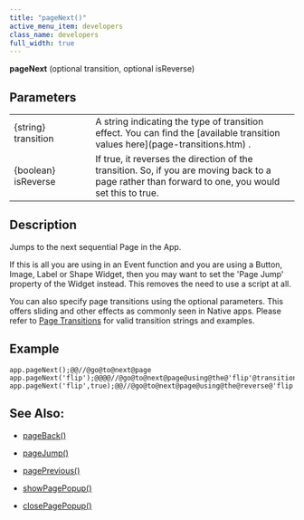 ```yaml
---
title: "pageNext()"
active_menu_item: developers
class_name: developers
full_width: true
---
```



**pageNext** (optional transition, optional isReverse)

## Parameters

<table>
<tr>
<td width="164">
{string} transition

</td>
<td width="12">
</td>
<td width="717">
A string indicating the type of transition effect. You can find the [available transition values here](page-transitions.htm) .

</td>
</tr>
<tr>
<td width="164">
{boolean} isReverse

</td>
<td width="12">
</td>
<td width="717">
If true, it reverses the direction of the transition. So, if you are moving back to a page rather than forward to one, you would set this to true.

</td>
</tr>
</table>

## Description

Jumps to the next sequential Page in the App.

If this is all you are using in an Event function and you are using a Button, Image, Label or Shape Widget, then you may want to set the 'Page Jump' property of the Widget instead. This removes the need to use a script at all.

You can also specify page transitions using the optional parameters. This offers sliding and other effects as commonly seen in Native apps. Please refer to [Page Transitions](page-transitions.htm) for valid transition strings and examples.

## Example

    app.pageNext();@@//@go@to@next@page
    app.pageNext('flip');@@@@//@go@to@next@page@using@the@'flip'@transition@effect
    app.pageNext('flip',true);@@//@go@to@next@page@using@the@reverse@'flip'@transition@effect
     
   

## See Also:

 - [pageBack()](pageback.htm)

 - [pageJump()](pagejump.htm)

 - [pagePrevious()](pageprevious.htm)

 - [showPagePopup()](showpagepopup.htm)

 - [closePagePopup()](closepagepopup.htm)


